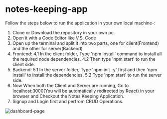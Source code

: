 # notes-keeping-app
Follow the steps below to run the application in your own local machine-:

1. Clone or Download the repository in your own pc.
2. Open it with a Code Editor like V.S. Code
3. Open up the terminal and split it into two parts, one for client(Frontend) and the other for server(Backend)
4. Frontend:
   4.1 In the client folder, Type 'npm install' command to install all the required node dependencies.
   4.2 Then type 'npm start' to run the client side.
5. Backend:
   5.1 In the server folder, Type 'npm init -y' first and then 'npm install' to install the dependencies.
   5.2 Type 'npm start' to run the server side.
6. Now When both the Client and Server are running, Go to localhost:3000(You will be automatically redirected by React) in your browser and Checkout the Notes Keeping Application.
7. Signup and Login first and perfrom CRUD Operations.

![dashboard-page](https://github.com/sushil2003/notes-keeping-app/assets/111970311/6d3cfbbf-ac5d-4188-929a-be0e647a648a)

